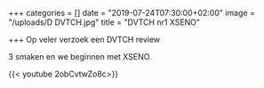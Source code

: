 +++
categories = []
date = "2019-07-24T07:30:00+02:00"
image = "/uploads/D DVTCH.jpg"
title = "DVTCH nr1 XSENO"

+++
Op veler verzoek een DVTCH review

3 smaken en we beginnen met XSENO.

{{< youtube 2obCvtwZo8c>}}
